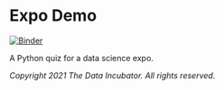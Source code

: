 # Expo Demo

[![Binder](https://mybinder.org/badge_logo.svg)](https://mybinder.org/v2/gh/thedataincubator/expo-demo/HEAD?filepath=Expo2021.ipynb)

A Python quiz for a data science expo.

_Copyright 2021 The Data Incubator.  All rights reserved._
